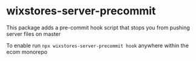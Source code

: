 # wixstores-server-precommit

This package adds a pre-commit hook script that stops you from pushing server files on master

To enable run `npx wixstores-server-precommit hook` anywhere within the ecom monorepo
